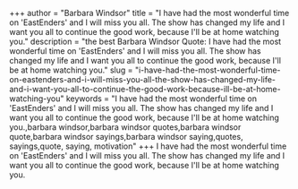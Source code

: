 +++
author = "Barbara Windsor"
title = "I have had the most wonderful time on 'EastEnders' and I will miss you all. The show has changed my life and I want you all to continue the good work, because I'll be at home watching you."
description = "the best Barbara Windsor Quote: I have had the most wonderful time on 'EastEnders' and I will miss you all. The show has changed my life and I want you all to continue the good work, because I'll be at home watching you."
slug = "i-have-had-the-most-wonderful-time-on-eastenders-and-i-will-miss-you-all-the-show-has-changed-my-life-and-i-want-you-all-to-continue-the-good-work-because-ill-be-at-home-watching-you"
keywords = "I have had the most wonderful time on 'EastEnders' and I will miss you all. The show has changed my life and I want you all to continue the good work, because I'll be at home watching you.,barbara windsor,barbara windsor quotes,barbara windsor quote,barbara windsor sayings,barbara windsor saying,quotes, sayings,quote, saying, motivation"
+++
I have had the most wonderful time on 'EastEnders' and I will miss you all. The show has changed my life and I want you all to continue the good work, because I'll be at home watching you.
